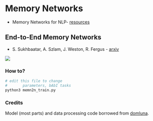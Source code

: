 # Memory Networks


- Memory Networks for NLP- [resources](http://www.thespermwhale.com/jaseweston/icml2016/)



## End-to-End Memory Networks


- S. Sukhbaatar, A. Szlam, J. Weston, R. Fergus - [arxiv](http://arxiv.org/abs/1503.08895)

![](https://camo.githubusercontent.com/40203757ab18aa02946e8befe55622347ea9fc90/68747470733a2f2f7777772e64726f70626f782e636f6d2f732f33726477667874383076343575716d2f53637265656e73686f74253230323031352d31312d313925323030302e35372e32372e706e673f646c3d31)


### How to?

```bash
# edit this file to change
#		parameters, bAbI tasks
python3 memn2n_train.py

```

### Credits

Model (most parts) and data processing code borrowed from [domluna](https://github.com/domluna/memn2n).

